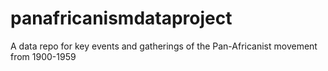 # panafricanismdataproject
A data repo for key events and gatherings of the Pan-Africanist movement from 1900-1959
